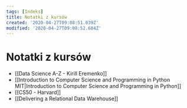 ```yaml
---
tags: [Indeks]
title: Notatki z kursów
created: '2020-04-27T09:08:51.039Z'
modified: '2020-04-27T09:08:52.684Z'
---
```


# Notatki z kursów

* [[Data Science A-Z - Kirill Eremenko]]
* [[Introduction to Computer Science and Programming in Python MIT|Introduction to Computer Science and Programming in Python]]
* [[CS50 - Harvard]]
* [[Delivering a Relational Data Warehouse]]
